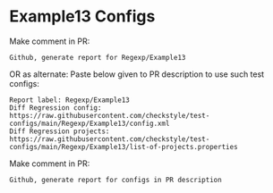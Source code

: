 # Example13 Configs
Make comment in PR:
```
Github, generate report for Regexp/Example13
```
OR as alternate:
Paste below given to PR description to use such test configs:
```
Report label: Regexp/Example13
Diff Regression config: https://raw.githubusercontent.com/checkstyle/test-configs/main/Regexp/Example13/config.xml
Diff Regression projects: https://raw.githubusercontent.com/checkstyle/test-configs/main/Regexp/Example13/list-of-projects.properties
```
Make comment in PR:
```
Github, generate report for configs in PR description
```
